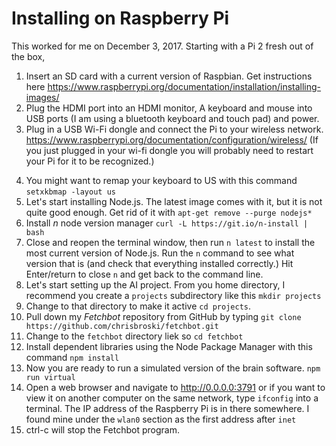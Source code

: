 # Installing on Raspberry Pi

This worked for me on December 3, 2017. Starting with a Pi 2 fresh out of the box,

1. Insert an SD card with a current version of Raspbian. Get instructions here https://www.raspberrypi.org/documentation/installation/installing-images/
2. Plug the HDMI port into an HDMI monitor, A keyboard and mouse into USB ports (I am using a bluetooth keyboard and touch pad) and power.
3. Plug in a USB Wi-Fi dongle and connect the Pi to your wireless network. https://www.raspberrypi.org/documentation/configuration/wireless/ (If you just plugged in your wi-fi dongle you will probably need to restart your Pi for it to be recognized.)
<!--4. This might be a good time to `sudo apt-get update` and `sudo apt-get dist-upgrade`-->
4. You might want to remap your keyboard to US with this command `setxkbmap -layout us`
5. Let's start installing Node.js. The latest image comes with it, but it is not quite good enough. Get rid of it with `apt-get remove --purge nodejs*`
6. Install *n* node version manager `curl -L https://git.io/n-install | bash`
7. Close and reopen the terminal window, then run `n latest` to install the most current version of Node.js. Run the `n` command to see what version that is (and check that everything installed correctly.) Hit Enter/return to close `n` and get back to the command line.
8. Let's start setting up the AI project. From you home directory, I recommend you create a `projects` subdirectory like this `mkdir projects`
9. Change to that directory to make it active `cd projects`.
10. Pull down my *Fetchbot* repository from GitHub by typing `git clone https://github.com/chrisbroski/fetchbot.git`
11. Change to the `fetchbot` directory liek so `cd fetchbot`
12. Install dependent libraries using the Node Package Manager with this command `npm install`
13. Now you are ready to run a simulated version of the brain software. `npm run virtual`
14. Open a web browser and navigate to http://0.0.0.0:3791 or if you want to view it on another computer on the same network, type `ifconfig` into a terminal. The IP address of the Raspberry Pi is in there somewhere. I found mine under the `wlan0` section as the first address after `inet`
15. ctrl-c will stop the Fetchbot program.
<!-- 192.168.1.73 -->
